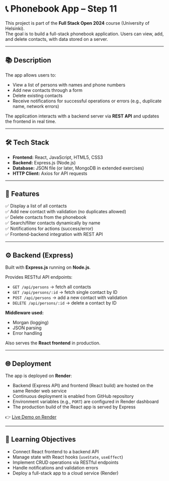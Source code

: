 # 📞 Phonebook App – Step 11

This project is part of the **Full Stack Open 2024** course (University of Helsinki).  
The goal is to build a full-stack phonebook application. Users can view, add, and delete contacts, with data stored on a server.

---

## 📚 Description

The app allows users to:

- View a list of persons with names and phone numbers
- Add new contacts through a form
- Delete existing contacts
- Receive notifications for successful operations or errors (e.g., duplicate name, network errors)

The application interacts with a backend server via **REST API** and updates the frontend in real time.

---

## 🛠️ Tech Stack

- **Frontend:** React, JavaScript, HTML5, CSS3
- **Backend:** Express.js (Node.js)
- **Database:** JSON file (or later, MongoDB in extended exercises)
- **HTTP Client:** Axios for API requests

---

## 🚀 Features

✅ Display a list of all contacts  
✅ Add new contact with validation (no duplicates allowed)  
✅ Delete contacts from the phonebook  
✅ Search/filter contacts dynamically by name  
✅ Notifications for actions (success/error)  
✅ Frontend-backend integration with REST API

---

## ⚙️ Backend (Express)

Built with **Express.js** running on **Node.js**.

Provides RESTful API endpoints:

- `GET /api/persons` → fetch all contacts
- `GET /api/persons/:id` → fetch single contact by ID
- `POST /api/persons` → add a new contact with validation
- `DELETE /api/persons/:id` → delete a contact by ID

**Middleware used:**

- Morgan (logging)
- JSON parsing
- Error handling

Also serves the **React frontend** in production.

---

## 🌐 Deployment

The app is deployed on **Render**:

- Backend (Express API) and frontend (React build) are hosted on the same Render web service
- Continuous deployment is enabled from GitHub repository
- Environment variables (e.g., `PORT`) are configured in Render dashboard
- The production build of the React app is served by Express

👉 [Live Demo on Render](https://phonebook-backend-iagy.onrender.com/)

---

## 🎯 Learning Objectives

- Connect React frontend to a backend API
- Manage state with React hooks (`useState`, `useEffect`)
- Implement CRUD operations via RESTful endpoints
- Handle notifications and validation errors
- Deploy a full-stack app to a cloud service (Render)
